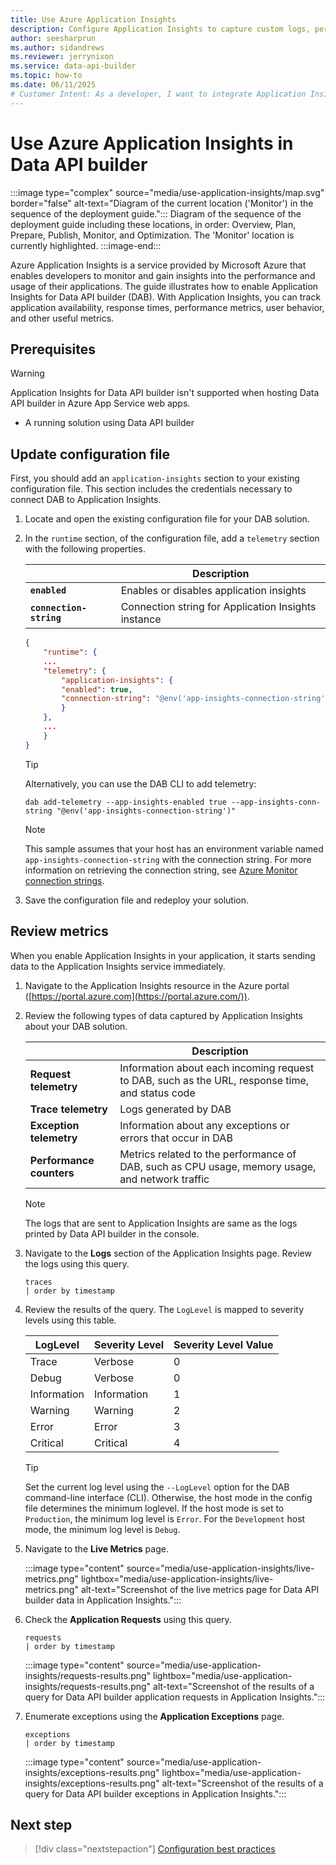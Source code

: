 ```yaml
---
title: Use Azure Application Insights
description: Configure Application Insights to capture custom logs, performance data, and availability metrics about Data API builder for analysis and troubleshooting.
author: seesharprun
ms.author: sidandrews
ms.reviewer: jerrynixon
ms.service: data-api-builder
ms.topic: how-to
ms.date: 06/11/2025
# Customer Intent: As a developer, I want to integrate Application Insights with Data API builder, so that I can capture performance metrics.
---
```


# Use Azure Application Insights in Data API builder

:::image type="complex" source="media/use-application-insights/map.svg" border="false" alt-text="Diagram of the current location ('Monitor') in the sequence of the deployment guide.":::
Diagram of the sequence of the deployment guide including these locations, in order: Overview, Plan, Prepare, Publish, Monitor, and Optimization. The 'Monitor' location is currently highlighted.
:::image-end:::

Azure Application Insights is a service provided by Microsoft Azure that enables developers to monitor and gain insights into the performance and usage of their applications. The guide illustrates how to enable Application Insights for Data API builder (DAB). With Application Insights, you can track application availability, response times, performance metrics, user behavior, and other useful metrics.

## Prerequisites

> [!WARNING]
> Application Insights for Data API builder isn't supported when hosting Data API builder in Azure App Service web apps.

- A running solution using Data API builder

## Update configuration file

First, you should add an `application-insights` section to your existing configuration file. This section includes the credentials necessary to connect DAB to Application Insights.

1. Locate and open the existing configuration file for your DAB solution.

1. In the `runtime` section, of the configuration file, add a `telemetry` section with the following properties.

    |                         | Description                                         |
    | ----------------------- | --------------------------------------------------- |
    | **`enabled`**           | Enables or disables application insights            |
    | **`connection-string`** | Connection string for Application Insights instance |

    ```json
    {
        "runtime": {
        ...
        "telemetry": {
            "application-insights": {
            "enabled": true,
            "connection-string": "@env('app-insights-connection-string')"
            }
        },
        ...
        }
    }
    ```

    > [!TIP]
    > Alternatively, you can use the DAB CLI to add telemetry:
    >
    > ```dotnetcli
    > dab add-telemetry --app-insights-enabled true --app-insights-conn-string "@env('app-insights-connection-string')"
    > ```

    > [!NOTE]
    > This sample assumes that your host has an environment variable named `app-insights-connection-string` with the connection string. For more information on retrieving the connection string, see [Azure Monitor connection strings](/azure/azure-monitor/app/sdk-connection-string).

1. Save the configuration file and redeploy your solution.

## Review metrics

When you enable Application Insights in your application, it starts sending data to the Application Insights service immediately.

1. Navigate to the Application Insights resource in the Azure portal ([https://portal.azure.com](https://portal.azure.com/)).

1. Review the following types of data captured by Application Insights about your DAB solution.

    |                          | Description                                                                                     |
    | ------------------------ | ----------------------------------------------------------------------------------------------- |
    | **Request telemetry**    | Information about each incoming request to DAB, such as the URL, response time, and status code |
    | **Trace telemetry**      | Logs generated by DAB                                                                           |
    | **Exception telemetry**  | Information about any exceptions or errors that occur in DAB                                    |
    | **Performance counters** | Metrics related to the performance of DAB, such as CPU usage, memory usage, and network traffic |

    > [!NOTE]
    > The logs that are sent to Application Insights are same as the logs printed by Data API builder in the console.

1. Navigate to the **Logs** section of the Application Insights page. Review the logs using this query.

    ```kusto
    traces
    | order by timestamp
    ```
1. Review the results of the query. The `LogLevel` is mapped to severity levels using this table.

    | LogLevel    | Severity Level | Severity Level Value |
    | ----------- | -------------- | -------------------- |
    | Trace       | Verbose        | 0                    |
    | Debug       | Verbose        | 0                    |
    | Information | Information    | 1                    |
    | Warning     | Warning        | 2                    |
    | Error       | Error          | 3                    |
    | Critical    | Critical       | 4                    |
    
    > [!TIP]
    > Set the current log level using the `--LogLevel` option for the DAB command-line interface (CLI). Otherwise, the host mode in the config file determines the minimum loglevel. If the host mode is set to `Production`, the minimum log level is `Error`. For the `Development` host mode, the minimum log level is `Debug`.

1. Navigate to the **Live Metrics** page.

    :::image type="content" source="media/use-application-insights/live-metrics.png" lightbox="media/use-application-insights/live-metrics.png" alt-text="Screenshot of the live metrics page for Data API builder data in Application Insights.":::

1. Check the **Application Requests** using this query.

    ```kusto
    requests
    | order by timestamp
    ```
    
    :::image type="content" source="media/use-application-insights/requests-results.png" lightbox="media/use-application-insights/requests-results.png"  alt-text="Screenshot of the results of a query for Data API builder application requests in Application Insights.":::

1. Enumerate exceptions using the **Application Exceptions** page.

    ```kusto
    exceptions
    | order by timestamp
    ```
    
    :::image type="content" source="media/use-application-insights/exceptions-results.png" lightbox="media/use-application-insights/exceptions-results.png" alt-text="Screenshot of the results of a query for Data API builder exceptions in Application Insights.":::

## Next step

> [!div class="nextstepaction"]
> [Configuration best practices](../deployment/best-practices-configuration.md)
